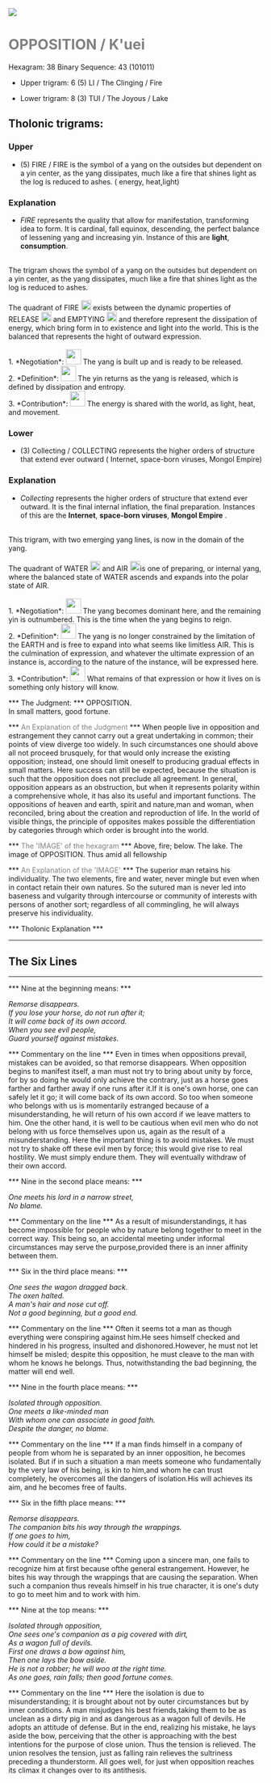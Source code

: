 

![](/assets/hexagram38.png)

# <span style="color:gray">OPPOSITION /  K'uei </span>
Hexagram: 38
Binary Sequence: 43 (101011)

* Upper trigram: 6 (5) LI / The Clinging / Fire

* Lower trigram: 8 (3) TUI / The Joyous / Lake

## <span style="brown:gray">Tholonic trigrams: </span>

### <span style="brown:gray">Upper </span>

* (5) FIRE / FIRE is the symbol of a yang on the outsides but dependent on a yin center, as the yang dissipates, much like a fire that shines light as the log is reduced to ashes. ( energy, heat,light)

### <span style="brown:gray">Explanation</span>

* *FIRE* represents the quality that allow for manifestation, transforming idea to form. It is cardinal, fall equinox, descending, the perfect balance of lessening yang and increasing yin. Instance of this are **light**, **consumption**.<br/>
<br/>
The trigram shows the symbol of a yang on the outsides but dependent on a yin center, as the yang dissipates, much like a fire that shines light as the log is reduced to ashes.<br/>
<br/>
The quadrant of FIRE <img src="../Images/bc/trigram-b05.png" style="width:20px"/> exists between the dynamic properties of RELEASE <img src="../Images/bc/trigram-b06.png" style="width:20px"/> and EMPTYING <img src="../Images/bc/trigram-b04.png" style="width:20px"/> and therefore represent the dissipation of energy, which bring form in to existence and light into the world. This is the balanced that represents the hight of outward expression.<br/>
<br/>
1. *Negotiation*: <img src="../Images/bc/yang.png" style="width:30px"/> The yang is built up and is ready to be released.<br/>
2. *Definition*: <img src="../Images/bc/yin.png" style="width:30px"/> The yin returns as the yang is released, which is defined by dissipation and entropy.<br/>
3. *Contribution*: <img src="../Images/bc/yang.png" style="width:30px"/> The energy is shared with the world, as light, heat, and movement. <br/>


### <span style="brown:gray">Lower </span>

* (3) Collecting / COLLECTING represents the higher orders of structure that extend ever outward ( Internet, space-born viruses, Mongol Empire)

### <span style="brown:gray">Explanation</span>

* *Collecting* represents the higher orders of structure that extend ever outward. It is the final internal inflation, the final preparation.  Instances of this are the **Internet**, **space-born viruses**, **Mongol Empire** .<br/>
<br/>
This trigram, with two emerging yang lines, is now in the domain of the yang.<br/>
<br/>
The quadrant of WATER <img src="../Images/bc/trigram-b01.png" style="width:20px"/> and AIR <img src="../Images/bc/trigram-b07.png" style="width:20px"/>is one of preparing, or internal yang, where the balanced state of WATER ascends and expands into the polar state of AIR.<br/>
<br/>
1. *Negotiation*: <img src="../Images/bc/yang.png" style="width:30px"/> The yang becomes dominant here, and the remaining yin is outnumbered. This is the time when the yang begins to reign.<br/>
2. *Definition*: <img src="../Images/bc/yang.png" style="width:30px"/> The yang is no longer constrained by the limitation of the EARTH and is free to expand into what seems like limitless AIR.  This is the culmination of expression, and whatever the ultimate expression of an instance is, according to the nature of the instance, will be expressed here. <br/>
3. *Contribution*: <img src="../Images/bc/yin.png" style="width:30px"/> What remains of that expression or how it lives on is something only history will know.



*** The Judgment: ***
OPPOSITION.<br/>
In small matters, good fortune.


*** <span style="color:gray">An Explanation of the Judgment</span> ***
When people live in opposition and estrangement they cannot carry out a great undertaking in common; their points of view diverge too widely. In such circumstances one should above all not proceed brusquely, for that would only increase the existing opposition; instead, one should limit oneself to producing gradual effects in small matters. Here success can still be expected, because the situation is such that the opposition does not preclude all agreement. In general, opposition appears as an obstruction, but when it represents polarity within a comprehensive whole, it has also its useful and important functions. The oppositions of heaven and earth, spirit and nature,man and woman, when reconciled, bring about the creation and reproduction of life. In the world of visible things, the principle of opposites makes possible the differentiation by categories through which order is brought into the world.

*** <span style="color:gray">The 'IMAGE' of the hexagram</span> ***
Above, fire; below. The lake. The image of OPPOSITION. Thus amid all fellowship

*** <span style="color:gray">An Explanation of the 'IMAGE'</span> ***
The superior man retains his individuality. The two elements, fire and water, never mingle but even when in contact retain their own natures. So the sutured man is never led into baseness and vulgarity through intercourse or community of interests with persons of another sort; regardless of all commingling, he will always preserve his individuality.

*** <span style="brown:gray">Tholonic Explanation </span> ***





---
## The Six Lines ##
---
*** Nine at the beginning means: ***

_Remorse disappears.<br/>
If you lose your horse, do not run after it; <br/>
It will come back of its own accord.<br/>
When you see evil people, <br/>
Guard yourself against mistakes._

*** Commentary on the line ***
Even in times when oppositions prevail, mistakes can be avoided, so that remorse disappears. When opposition begins to manifest itself, a man must not try to bring about unity by force, for by so doing he would only achieve the contrary, just as a horse goes farther and farther away if one runs after it.If it is one's own horse, one can safely let it go; it will come back of its own accord. So too when someone who belongs with us is momentarily estranged because of a misunderstanding, he will return of his own accord if we leave matters to him. One the other hand, it is well to be cautious when evil men who do not belong with us force themselves upon us, again as the result of a misunderstanding. Here the important thing is to avoid mistakes. We must not try to shake off these evil men by force; this would give rise to real hostility. We must simply endure them. They will eventually withdraw of their own accord.

*** Nine in the second place means: ***

_One meets his lord in a narrow street,<br/>
No blame._

*** Commentary on the line ***
As a result of misunderstandings, it has become impossible for people who by nature belong together to meet in the correct way. This being so, an accidental meeting under informal circumstances may serve the purpose,provided there is an inner affinity between them.

*** Six in the third place means: ***

_One sees the wagon dragged back.<br/>
The oxen halted.<br/>
A man's hair and nose cut off.<br/>
Not a good beginning, but a good end._

*** Commentary on the line ***
Often it seems tot a man as though everything were conspiring against him.He sees himself checked and hindered in his progress, insulted and dishonored.However, he must not let himself be misled; despite this opposition, he must cleave to the man with whom he knows he belongs. Thus, notwithstanding the bad beginning, the matter will end well.

*** Nine in the fourth place means: ***

_Isolated through opposition.<br/>
One meets a like-minded man<br/>
With whom one can associate in good faith.<br/>
Despite the danger, no blame._

*** Commentary on the line ***
If a man finds himself in a company of people from whom he is separated by an inner opposition, he becomes isolated. But if in such a situation a man meets someone who fundamentally by the very law of his being, is kin to him,and whom he can trust completely, he overcomes all the dangers of isolation.His will achieves its aim, and he becomes free of faults.

*** Six in the fifth place means: ***

_Remorse disappears.<br/>
The companion bits his way through the wrappings.<br/>
If one goes to him,<br/>
How could it be a mistake?_

*** Commentary on the line ***
Coming upon a sincere man, one fails to recognize him at first because ofthe general estrangement. However, he bites his way through the wrappings that are causing the separation. When such a companion thus reveals himself in his true character, it is one's duty to go to meet him and to work with him.

*** Nine at the top means: ***

_Isolated through opposition,<br/>
One sees one's companion as a pig covered with dirt,<br/>
As a wagon full of devils.<br/>
First one draws a bow against him,<br/>
Then one lays the bow aside.<br/>
He is not a robber; he will woo at the right time.<br/>
As one goes, rain falls; then good fortune comes._

*** Commentary on the line ***
Here the isolation is due to misunderstanding; it is brought about not by outer circumstances but by inner conditions. A man misjudges his best friends,taking them to be as unclean as a dirty pig in and as dangerous as a wagon full of devils. He adopts an attitude of defense. But in the end, realizing his mistake, he lays aside the bow, perceiving that the other is approaching with the best intentions for the purpose of close union. Thus the tension is relieved. The union resolves the tension, just as falling rain relieves the sultriness preceding a thunderstorm. All goes well, for just when opposition reaches its climax it changes over to its antithesis.

